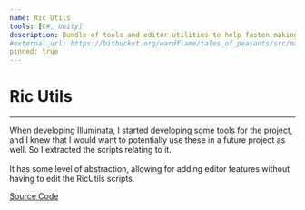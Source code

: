 ```yaml
---
name: Ric Utils
tools: [C#, Unity]
description: Bundle of tools and editor utilities to help fasten making unity editor tools
#external_url: https://bitbucket.org/wardflame/tales_of_peasants/src/master/
pinned: true
---
```


# Ric Utils

---

When developing Illuminata, I started developing some tools for the project, and I knew that I would want to potentially use these in a future project as well. So I extracted the scripts relating to it.<br><br>
It has some level of abstraction, allowing for adding editor features without having to edit the RicUtils scripts.


[Source Code](https://github.com/App24/RicUtils)